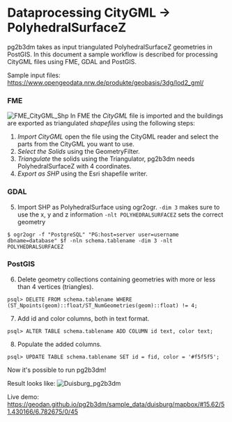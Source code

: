 # Dataprocessing CityGML -> PolyhedralSurfaceZ

pg2b3dm takes as input triangulated PolyhedralSurfaceZ geometries in PostGIS. In this document a sample 
workflow is described for processing CityGML files using FME, GDAL and PostGIS.

Sample input files: https://www.opengeodata.nrw.de/produkte/geobasis/3dg/lod2_gml/

### FME
![FME_CityGML_Shp](https://user-images.githubusercontent.com/9533288/77912263-83c8fb80-7292-11ea-8b20-31b775ccc545.PNG)
In FME the *CityGML* file is imported and the buildings are exported as triangulated *shapefiles* using the following steps:

1. *Import CityGML* open the file using the CityGML reader and select the parts from the CityGML you want to use.
2.  *Select the Solids* using the GeometryFilter. 
3.  *Triangulate* the solids using the Triangulator, pg2b3dm needs PolyhedralSurfaceZ with 4 coordinates. 
4.  *Export as SHP* using the Esri shapefile writer.

### GDAL
5. Import SHP as PolyhedralSurface using ogr2ogr. 
	`-dim 3` makes sure to use the x, y and z information
	 `-nlt POLYHEDRALSURFACEZ` sets the correct geometry
```
$ ogr2ogr -f "PostgreSQL" "PG:host=server user=username dbname=database" $f -nln schema.tablename -dim 3 -nlt POLYHEDRALSURFACEZ
```

### PostGIS
6.  Delete geometry collections containing geometries with more or less than 4 vertices (triangles).
```
psql> DELETE FROM schema.tablename WHERE (ST_Npoints(geom)::float/ST_NumGeometries(geom)::float) != 4;
```
7. Add id and color columns, both in text format.
```
psql> ALTER TABLE schema.tablename ADD COLUMN id text, color text;
```
8. Populate the added columns.
```
psql> UPDATE TABLE schema.tablename SET id = fid, color = '#f5f5f5';
```

Now it's possible to run pg2b3dm!

Result looks like: 
![Duisburg_pg2b3dm](https://user-images.githubusercontent.com/9533288/77912264-862b5580-7292-11ea-8758-1aa1895c249f.PNG)

Live demo: https://geodan.github.io/pg2b3dm/sample_data/duisburg/mapbox/#15.62/51.430166/6.782675/0/45


